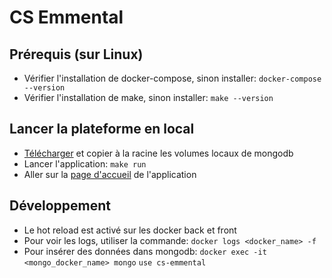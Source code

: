 # CS Emmental

## Prérequis (sur Linux)

*  Vérifier l'installation de docker-compose, sinon installer: `docker-compose --version`
*  Vérifier l'installation de make, sinon installer: `make --version`

## Lancer la plateforme en local

*  [Télécharger](https://drive.google.com/open?id=1rX1tePughA2alUDQ74jRkjONKfvRIqv4) et copier à la racine les volumes locaux de mongodb
*  Lancer l'application: `make run`
*  Aller sur la [page d'accueil](http://localhost:8080/) de l'application

## Développement

*  Le hot reload est activé sur les docker back et front
*  Pour voir les logs, utiliser la commande: `docker logs <docker_name> -f`
*  Pour insérer des données dans mongodb: 
    `docker exec -it <mongo_docker_name> mongo`
    `use cs-emmental`